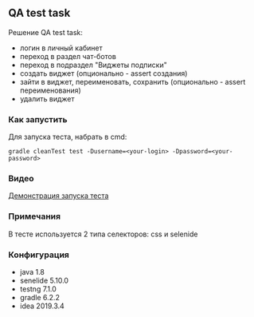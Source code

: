 ## QA test task
Решение QA test task:
- логин в личный кабинет
- переход в раздел чат-ботов
- переход в подраздел "Виджеты подписки"
- создать виджет (опционально - assert создания)
- зайти в виджет, переименовать, сохранить (опционально - assert переименования)
- удалить виджет

### Как запустить
Для запуска теста, набрать в cmd:

```
gradle cleanTest test -Dusername=<your-login> -Dpassword=<your-password>
```
 
### Видео
[Демонстрация запуска теста](https://youtu.be/4TRr84I7TaY)

### Примечания
В тесте используется 2 типа селекторов: css и selenide

### Конфигурация
- java 1.8
- senelide 5.10.0
- testng 7.1.0
- gradle 6.2.2
- idea 2019.3.4
